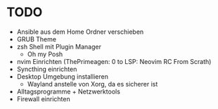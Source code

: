 # TODO

- Ansible aus dem Home Ordner verschieben
- GRUB Theme
- zsh Shell mit Plugin Manager
    - Oh my Posh
- nvim Einrichten (ThePrimeagen: 0 to LSP: Neovim RC From Scrath)
- Syncthing einrichten
- Desktop Umgebung installieren
    - Wayland anstelle von Xorg, da es sicherer ist
- Alltagsprogramme + Netzwerktools
- Firewall einrichten
